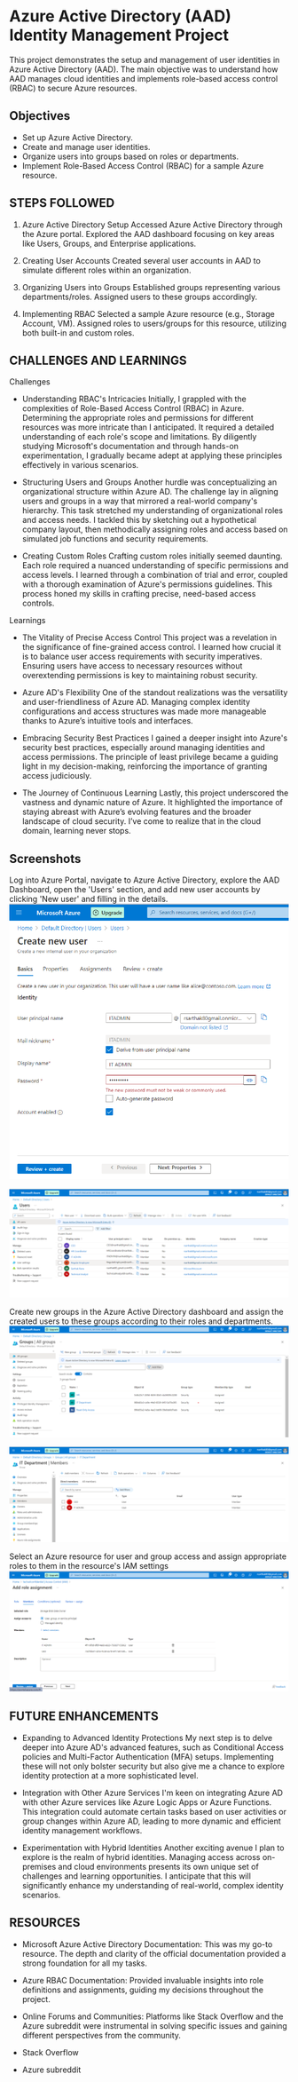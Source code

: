 
# Azure Active Directory (AAD) Identity Management Project


This project demonstrates the setup and management of user identities in Azure Active Directory (AAD). The main objective was to understand how AAD manages cloud identities and implements role-based access control (RBAC) to secure Azure resources.



## Objectives

- Set up Azure Active Directory.
- Create and manage user identities.
- Organize users into groups based on roles or departments.
- Implement Role-Based Access Control (RBAC) for a sample Azure resource.

## STEPS FOLLOWED

1) Azure Active Directory Setup
Accessed Azure Active Directory through the Azure portal.
Explored the AAD dashboard focusing on key areas like Users, Groups, and Enterprise applications.

2) Creating User Accounts
Created several user accounts in AAD to simulate different roles within an organization.

3) Organizing Users into Groups
Established groups representing various departments/roles.
Assigned users to these groups accordingly.

4) Implementing RBAC
Selected a sample Azure resource (e.g., Storage Account, VM).
Assigned roles to users/groups for this resource, utilizing both built-in and custom roles.

## CHALLENGES AND LEARNINGS

Challenges
- Understanding RBAC's Intricacies
Initially, I grappled with the complexities of Role-Based Access Control (RBAC) in Azure. Determining the appropriate roles and permissions for different resources was more intricate than I anticipated. It required a detailed understanding of each role's scope and limitations. By diligently studying Microsoft's documentation and through hands-on experimentation, I gradually became adept at applying these principles effectively in various scenarios.

- Structuring Users and Groups
Another hurdle was conceptualizing an organizational structure within Azure AD. The challenge lay in aligning users and groups in a way that mirrored a real-world company's hierarchy. This task stretched my understanding of organizational roles and access needs. I tackled this by sketching out a hypothetical company layout, then methodically assigning roles and access based on simulated job functions and security requirements.

- Creating Custom Roles
Crafting custom roles initially seemed daunting. Each role required a nuanced understanding of specific permissions and access levels. I learned through a combination of trial and error, coupled with a thorough examination of Azure's permissions guidelines. This process honed my skills in crafting precise, need-based access controls.

Learnings
- The Vitality of Precise Access Control
This project was a revelation in the significance of fine-grained access control. I learned how crucial it is to balance user access requirements with security imperatives. Ensuring users have access to necessary resources without overextending permissions is key to maintaining robust security.

- Azure AD's Flexibility
One of the standout realizations was the versatility and user-friendliness of Azure AD. Managing complex identity configurations and access structures was made more manageable thanks to Azure’s intuitive tools and interfaces.

- Embracing Security Best Practices
I gained a deeper insight into Azure's security best practices, especially around managing identities and access permissions. The principle of least privilege became a guiding light in my decision-making, reinforcing the importance of granting access judiciously.

- The Journey of Continuous Learning
Lastly, this project underscored the vastness and dynamic nature of Azure. It highlighted the importance of staying abreast with Azure’s evolving features and the broader landscape of cloud security. I’ve come to realize that in the cloud domain, learning never stops.

## Screenshots


Log into Azure Portal, navigate to Azure Active Directory, explore the AAD Dashboard, open the 'Users' section, and add new user accounts by clicking 'New user' and filling in the details.
![App Screenshot](https://github.com/SarthakRana007/Azure-AD-Identity-Management/blob/1c6356a77c7711e6f69b1f12bd766e3e38b53604/1.png)

![App Screenshot](https://github.com/SarthakRana007/Azure-AD-Identity-Management/blob/c43605507c9bee842a3adabe5a1c5b3e55bb3fc4/2.png)


Create new groups in the Azure Active Directory dashboard and assign the created users to these groups according to their roles and departments.
![App Screenshot](https://github.com/SarthakRana007/Azure-AD-Identity-Management/blob/c43605507c9bee842a3adabe5a1c5b3e55bb3fc4/3.png)

![App Screenshot](https://github.com/SarthakRana007/Azure-AD-Identity-Management/blob/3e15e945a79325fa8b428e93e78f22e484fd4ddf/4.png)


Select an Azure resource for user and group access and assign appropriate roles to them in the resource's IAM settings
![App Screenshot](https://github.com/SarthakRana007/Azure-AD-Identity-Management/blob/c43605507c9bee842a3adabe5a1c5b3e55bb3fc4/5.png)



## FUTURE ENHANCEMENTS


- Expanding to Advanced Identity Protections
My next step is to delve deeper into Azure AD's advanced features, such as Conditional Access policies and Multi-Factor Authentication (MFA) setups. Implementing these will not only bolster security but also give me a chance to explore identity protection at a more sophisticated level.

- Integration with Other Azure Services
I'm keen on integrating Azure AD with other Azure services like Azure Logic Apps or Azure Functions. This integration could automate certain tasks based on user activities or group changes within Azure AD, leading to more dynamic and efficient identity management workflows.

- Experimentation with Hybrid Identities
Another exciting avenue I plan to explore is the realm of hybrid identities. Managing access across on-premises and cloud environments presents its own unique set of challenges and learning opportunities. I anticipate that this will significantly enhance my understanding of real-world, complex identity scenarios.

## RESOURCES

- Microsoft Azure Active Directory Documentation: This was my go-to resource. The depth and clarity of the official documentation provided a strong foundation for all my tasks.

- Azure RBAC Documentation: Provided invaluable insights into role definitions and assignments, guiding my decisions throughout the project.

- Online Forums and Communities: Platforms like Stack Overflow and the Azure subreddit were instrumental in solving specific issues and gaining different perspectives from the community.

- Stack Overflow

- Azure subreddit
